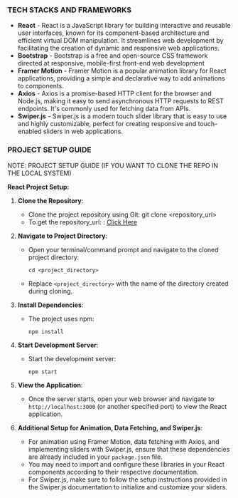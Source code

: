 ### TECH STACKS AND FRAMEWORKS
    
* **React** - React is a JavaScript library for building interactive and reusable user interfaces, known for its component-based architecture and efficient virtual DOM manipulation. It streamlines web development by facilitating the creation of dynamic and responsive web applications.
* **Bootstrap**  - Bootstrap is a free and open-source CSS framework directed at responsive, mobile-first front-end web development
* **Framer Motion** - Framer Motion is a popular animation library for React applications, providing a simple and declarative way to add animations to components.
* **Axios** - Axios is a promise-based HTTP client for the browser and Node.js, making it easy to send asynchronous HTTP requests to REST endpoints. It's commonly used for fetching data from APIs.
* **Swiper.js** - Swiper.js is a modern touch slider library that is easy to use and highly customizable, perfect for creating responsive and touch-enabled sliders in web applications.

### PROJECT SETUP GUIDE

NOTE: PROJECT SETUP GUIDE (IF YOU WANT TO CLONE THE REPO IN THE LOCAL SYSTEM)

**React Project Setup:**

1. **Clone the Repository**: 
   - Clone the project repository using Git:
     git clone <repository_url>
   - To get the repository_url: : <a href="https://github.com/Dimension-1/Marketeers">Click Here</a>

2. **Navigate to Project Directory**: 
   - Open your terminal/command prompt and navigate to the cloned project directory:
     ```
     cd <project_directory>
     ```
   - Replace `<project_directory>` with the name of the directory created during cloning.

3. **Install Dependencies**: 
   - The project uses npm:
     ```
     npm install
     ```

4. **Start Development Server**: 
   - Start the development server:
     ```
     npm start
     ```

5. **View the Application**: 
   - Once the server starts, open your web browser and navigate to `http://localhost:3000` (or another specified port) to view the React application.

6. **Additional Setup for Animation, Data Fetching, and Swiper.js**:
   - For animation using Framer Motion, data fetching with Axios, and implementing sliders with Swiper.js, ensure that these dependencies are already included in your `package.json` file.
   - You may need to import and configure these libraries in your React components according to their respective documentation.
   - For Swiper.js, make sure to follow the setup instructions provided in the Swiper.js documentation to initialize and customize your sliders.

